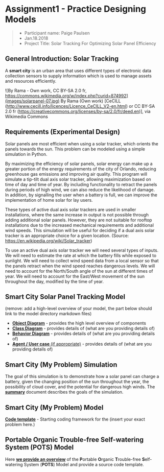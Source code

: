 # Assignment1 - Practice Designing Models

> * Participant name: Paige Paulsen
> * Jan.18.2018
> * Project Title: Solar Tracking For Optimizing Solar Panel Efficiency

## General Introduction: Solar Tracking

A **smart city** is an urban area that uses different types of electronic data collection sensors to supply information which is used to manage assets and resources efficiently.

![By Rama - Own work, CC BY-SA 2.0 fr, https://commons.wikimedia.org/w/index.php?curid=874992](images/solarpanel-07.jpg)
By Rama (Own work) [CeCILL (http://www.cecill.info/licences/Licence_CeCILL_V2-en.html) or CC BY-SA 2.0 fr (https://creativecommons.org/licenses/by-sa/2.0/fr/deed.en)], via Wikimedia Commons


## Requirements (Experimental Design)

Solar panels are most efficient when using a solar tracker, which orients the panels towards the sun. This problem can be modeled using a simple simulation in Python. 

By maximizing the efficiency of solar panels, solar energy can make up a greater portion of the energy requirements of the city of Orlando, reducing greenhouse gas emissions and improving air quality. This program will simulate a tip-tilt dual axis solar tracker, allowing maximization based on time of day and time of year. By including functionality to retract the panels during periods of high wind, we can also reduce the likelihood of damage. In addition, by signalling the user when a battery is full, we can improve the implementation of home solar for lay users.

These types of active dual axis solar trackers are used in smaller installations, where the same increase in output is not possible through adding additional solar panels. However, they are not suitable for rooftop installations due to the increased mechanical requirements and additional wind speeds. This simulation will be useful for deciding if a dual axis solar tracker is an appropriate choice for a given location. (Source: https://en.wikipedia.org/wiki/Solar_tracker)

To use an active dual axis solar tracker we will need several types of inputs. We will need to estimate the rate at which the battery fills while exposed to sunlight. We will need to collect wind speed data from a local sensor so that the panels retract when the wind speed reaches dangerous levels. We will need to account for the North/South angle of the sun at different times of year. We will need to account for the East/West movement of the sun throughout the day, modified by the time of year.

## Smart City Solar Panel Tracking Model

(remove: add a high-level overview of your model, the part below should link to the model directory markdown files)


* [**Object Diagram**](model/object_diagram.md) - provides the high level overview of components
* [**Class Diagram**](model/class_diagram.md) - provides details of (what are you providing details of)
* [**Behavior Diagram**](model/behavior_diagram.md) - provides details of (what are you providing details of)
* [**Agent / User case** (if appropriate)](model/agent_usecase_diagram.md) - provides details of (what are you providing details of)

## Smart City (My Problem) Simulation

The goal of this simulation is to demonstrate how a solar panel can charge a battery, given the changing position of the sun throughout the year, the possibility of cloud cover, and the potential for dangerous high winds. The [**summary**](model/README.md) document describes the goals of the simulation.


## Smart City (My Problem) Model
[**Code template**](code/README.md) - Starting coding framework for the (insert your exact problem here.)

## **P**ortable **O**rganic **T**rouble-free **S**elf-watering System (**POTS**) Model
Here [**we provide an overview**](code/POTS_system/README.md) of the **P**ortable **O**rganic **T**rouble-free **S**elf-watering System (**POTS**) Model and provide a source code template.


